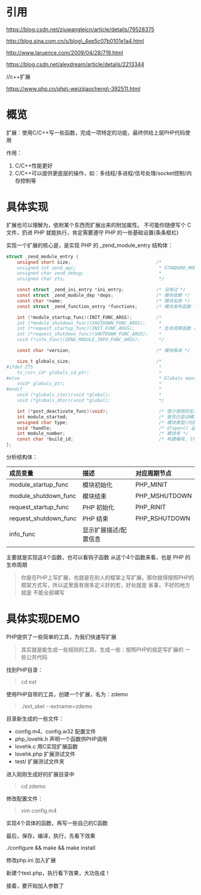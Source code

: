 # 引用

https://blog.csdn.net/zjuwangleicn/article/details/79528375

http://blog.sina.com.cn/s/blog\_4ee5c07b0101e1a4.html

http://www.laruence.com/2009/04/28/719.html

https://blog.csdn.net/alexdream/article/details/2213344

//c\+\+扩展

https://www.php.cn/php\-weizijiaocheng\-392511.html

# 概览

扩展：使用C/C++写一些函数，完成一项特定的功能，最终供给上层PHP代码使用

作用：
1. C/C++性能更好
2. C/C++可以提供更底层的操作，如：多线程/多进程/信号处理/socket控制/内存控制等

# 具体实现

扩展也可以理解为，依附某个东西而扩展出来的附加属性。
不可能你随便写个 C 文件，扔进 PHP 就能执行，肯定需要遵守 PHP 的一些基础设置(条条框杠)

实现一个扩展的核心是，是实现 PHP 的 _zend_module_entry 结构体：


```c
struct _zend_module_entry {
    unsigned short size;                                /*
    unsigned int zend_api;                               * STANDARD_MODULE_HEADER
    unsigned char zend_debug;                            *
    unsigned char zts;                                   */

    const struct _zend_ini_entry *ini_entry;            /* 没用过 */
    const struct _zend_module_dep *deps;                /* 模块依赖 */
    const char *name;                                   /* 模块名称 */
    const struct _zend_function_entry *functions;       /* 模块发布函数 */

    int (*module_startup_func)(INIT_FUNC_ARGS);         /*
    int (*module_shutdown_func)(SHUTDOWN_FUNC_ARGS);     *
    int (*request_startup_func)(INIT_FUNC_ARGS);         * 生命周期函数（钩子）
    int (*request_shutdown_func)(SHUTDOWN_FUNC_ARGS);    *
    void (*info_func)(ZEND_MODULE_INFO_FUNC_ARGS);       */

    const char *version;                                /* 模块版本 */

    size_t globals_size;                                /*
#ifdef ZTS                                               *
    ts_rsrc_id* globals_id_ptr;                          *
#else                                                    * Globals management
    void* globals_ptr;                                   *
#endif                                                   *
    void (*globals_ctor)(void *global);                  *
    void (*globals_dtor)(void *global);                  */

    int (*post_deactivate_func)(void);                   /* 很少使用的生命周期钩子 */
    int module_started;                                  /* 是否已启动模块(内部使用) */
    unsigned char type;                                  /* 模块类型(内部使用) */
    void *handle;                                        /* dlopen() 返回句柄 */
    int module_number;                                   /* 模块号 */
    const char *build_id;                                /* 构建编号, STANDARD_MODULE_PROPERTIES_EX 的一部分*/
};

```


分析结构体：

| 成员变量 | 描述 | 对应周期节点 |
| :--- | :--- | :--- |
| module_startup_func | 模块初始化 | PHP_MINIT |
| module_shutdown_func | 模块结束 | PHP_MSHUTDOWN |
| request_startup_func | PHP 初始化 | PHP_RINIT |
| request_shutdown_func | PHP 结束 | PHP_RSHUTDOWN |
| info_func | 显示扩展描述/配置信息 |  |
|  |  |  |

主要就是实现这4个函数，也可以看钩子函数
从这个4个函数来看，也是 PHP 的生命周期


>你是在PHP上写扩展，也就是在别人的框架上写扩展，那你就得按照PHP的框架方式写，所以这里面有很多定义好的宏，好处就是 省事，不好的地方就是 不能全部裸写

# 具体实现DEMO

PHP提供了一些简单的工具，为我们快速写扩展
>其实就是能生成一些规则的工具，生成一些：按照PHP的规定写扩展的  一些公共代码

找到PHP目录：
>cd ext

使用PHP自带的工具，创建一个扩展，名为：zdemo
>./ext_skel --extname=zdemo

目录新生成的一些文件：

- config.m4、config.w32 配置文件
- php_lovehk.h 声明一个函数供PHP调用
- lovehk.c 用C实现扩展函数
- lovehk.php 扩展测试文件
- test/ 扩展测试文件夹


进入刚刚生成好的扩展目录中
>cd zdemo

修改配置文件：
>vim config.m4


实现4个具体的函数，再写一些自己的C函数


最后，保存，编译，执行，先看下效果

./configure && make && make install

修改php.ini 加入扩展

新建个test.php，执行看下效果，大功告成！

接着，要开始加入参数了

